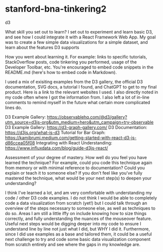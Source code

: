 # stanford-bna-tinkering2
d3

What skill you set out to learn?
I set out to experiment and learn basic D3, and see how I could integrate it with a React Framework Web App. My goal was to create a few simple data visualizations for a simple dataset, and learn about the features D3 supports


How you went about learning it. For example: links to specific tutorials, StackOverflow posts, code tinkering you performed, usage of the Developer Toolbar, etc. You're encouraged to embed code snippets in the README.md (here's how to embed code in Markdown).

I used a mix of exisiting examples from the D3 gallery, the official D3 documentation, SVG docs, a tutorial I found, and ChatGPT to get to my final product. 
Here is a link to the relevant websites I used. I also directly noted in my code often where I got the information from. 
I also left a lot of in-line comments to remind myself in the future what certain more complicated lines do.

D3 Example Gallery: https://observablehq.com/@d3/gallery?utm_source=d3js-org&utm_medium=hero&utm_campaign=try-observable
D3 Example Gallery: https://d3-graph-gallery.com/
D3 Documentation: https://d3js.org/what-is-d3
Tutorial for Bar Graph: https://kamibrumi.medium.com/getting-started-with-react-d3-js-d86ccea05f08
Integrating with React Understanding: https://www.influxdata.com/blog/guide-d3js-react/


Assessment of your degree of mastery. How well do you feel you have learned the technique? For example, could you code this technique again from memory or with minimal reference to documentation? Could you explain or teach it to someone else? If you don't feel like you've fully mastered the technique, what would be your next step(s) to deepen your understanding?

I think I've learned a lot, and am very comfortable with understanding my code / other D3 code examples. I do not think I would be able to completely code a data visualization from scratch (yet!) but I could talk through an overview of the steps necessary to someone else, as well as techniques to do so. Areas I am still a little iffy on include knowing how to size things correctly, and fully understanding the nuances of the mouseover feature. 
Useful next steps would be digging deeper into my code to ensure I understand line by line not just what I did, but WHY I did it. Furthermore, since I did use examples as a base and tailored them, it could be a useful next challenge to try and code some basic data visualization component from scratch entirely and see where the gaps in my knowledge are. 
